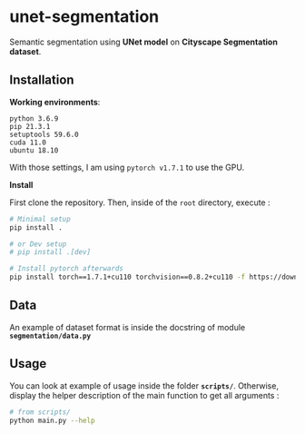 # unet-segmentation

Semantic segmentation using **UNet model** on **Cityscape Segmentation dataset**.

## Installation
**Working environments**:
```
python 3.6.9
pip 21.3.1
setuptools 59.6.0
cuda 11.0
ubuntu 18.10
```
With those settings, I am using `pytorch v1.7.1` to use the GPU.

**Install**

First clone the repository. Then, inside of the `root` directory, execute :
```bash
# Minimal setup
pip install .

# or Dev setup
# pip install .[dev]

# Install pytorch afterwards
pip install torch==1.7.1+cu110 torchvision==0.8.2+cu110 -f https://download.pytorch.org/whl/torch_stable.html
```

## Data
An example of dataset format is inside the docstring of module **`segmentation/data.py`**

## Usage
You can look at example of usage inside the folder **`scripts/`**.
Otherwise, display the helper description of the main function to get all arguments :
```bash
# from scripts/
python main.py --help
```